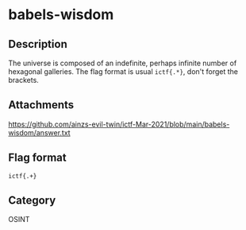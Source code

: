 # babels-wisdom

## Description

The universe is composed of an indefinite, perhaps infinite number of hexagonal galleries.
The flag format is usual `ictf{.*}`, don't forget the brackets.

## Attachments
 
https://github.com/ainzs-evil-twin/ictf-Mar-2021/blob/main/babels-wisdom/answer.txt

## Flag format

`ictf{.+}`  

## Category

OSINT
